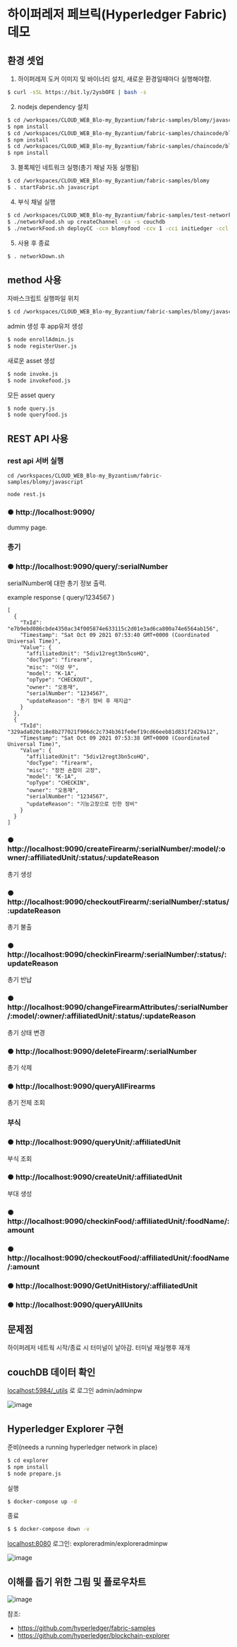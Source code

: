 
# 하이퍼레저 페브릭(Hyperledger Fabric) 데모
## 환경 셋업
1. 하이퍼레져 도커 이미지 및 바이너리 설치, 새로운 환경일때마다 실행해야함.
```bash
$ curl -sSL https://bit.ly/2ysbOFE | bash -s
```
2. nodejs dependency 설치
```bash
$ cd /workspaces/CLOUD_WEB_Blo-my_Byzantium/fabric-samples/blomy/javascript
$ npm install
$ cd /workspaces/CLOUD_WEB_Blo-my_Byzantium/fabric-samples/chaincode/blomy/javascript
$ npm install
$ cd /workspaces/CLOUD_WEB_Blo-my_Byzantium/fabric-samples/chaincode/blomyfood/javascript
$ npm install
```
3. 블록체인 네트워크 실행(총기 채널 자동 실행됨)
```bash
$ cd /workspaces/CLOUD_WEB_Blo-my_Byzantium/fabric-samples/blomy
$ . startFabric.sh javascript
```
4. 부식 채널 실행
```bash
$ cd /workspaces/CLOUD_WEB_Blo-my_Byzantium/fabric-samples/test-network
$ ./networkFood.sh up createChannel -ca -s couchdb
$ ./networkFood.sh deployCC -ccn blomyfood -ccv 1 -cci initLedger -ccl javascript -ccp ../chaincode/blomyfood/javascript
```
5. 사용 후 종료
```bash
$ . networkDown.sh
```
## method 사용
자바스크립트 실행파일 위치
```bash
$ cd /workspaces/CLOUD_WEB_Blo-my_Byzantium/fabric-samples/blomy/javascript
```
admin 생성 후 app유저 생성
```bash
$ node enrollAdmin.js
$ node registerUser.js
```
새로운 asset 생성
```bash
$ node invoke.js
$ node invokefood.js
```
모든 asset query
```bash
$ node query.js 
$ node queryfood.js
```
## REST API 사용
### rest api 서버 실행
```
cd /workspaces/CLOUD_WEB_Blo-my_Byzantium/fabric-samples/blomy/javascript
```
```
node rest.js
```
### ● http://localhost:9090/
dummy page.

### 총기

### ● http://localhost:9090/query/:serialNumber
serialNumber에 대한 총기 정보 출력.

example response ( query/1234567 )
```
[
  {
    "TxId": "e7b9ebd086cbde4350ac34f005874e633115c2d01e3ad6ca800a74e6564ab156",
    "Timestamp": "Sat Oct 09 2021 07:53:40 GMT+0000 (Coordinated Universal Time)",
    "Value": {
      "affiliatedUnit": "5div12regt3bn5coHQ",
      "docType": "firearm",
      "misc": "이상 무",
      "model": "K-1A",
      "opType": "CHECKOUT",
      "owner": "오동재",
      "serialNumber": "1234567",
      "updateReason": "총기 정비 후 재지급"
    }
  },
  {
    "TxId": "329ada020c18e8b277021f906dc2c734b361fe0ef19cd66eeb81d831f2d29a12",
    "Timestamp": "Sat Oct 09 2021 07:53:38 GMT+0000 (Coordinated Universal Time)",
    "Value": {
      "affiliatedUnit": "5div12regt3bn5coHQ",
      "docType": "firearm",
      "misc": "장전 손잡이 고장",
      "model": "K-1A",
      "opType": "CHECKIN",
      "owner": "오동재",
      "serialNumber": "1234567",
      "updateReason": "기능고장으로 인한 정비"
    }
  }
]
```
### ● http://localhost:9090/createFirearm/:serialNumber/:model/:owner/:affiliatedUnit/:status/:updateReason

총기 생성

### ● http://localhost:9090/checkoutFirearm/:serialNumber/:status/:updateReason

총기 불출

### ● http://localhost:9090/checkinFirearm/:serialNumber/:status/:updateReason

총기 반납

### ● http://localhost:9090/changeFirearmAttributes/:serialNumber/:model/:owner/:affiliatedUnit/:status/:updateReason

총기 상태 변경

### ● http://localhost:9090/deleteFirearm/:serialNumber

총기 삭제

### ● http://localhost:9090/queryAllFirearms

총기 전체 조회

### 부식 

### ● http://localhost:9090/queryUnit/:affiliatedUnit

부식 조회

### ● http://localhost:9090/createUnit/:affiliatedUnit

부대 생성

### ● http://localhost:9090/checkinFood/:affiliatedUnit/:foodName/:amount

### ● http://localhost:9090/checkoutFood/:affiliatedUnit/:foodName/:amount

### ● http://localhost:9090/GetUnitHistory/:affiliatedUnit

### ● http://localhost:9090/queryAllUnits



## 문제점
하이퍼레저 네트웍 시작/종료 시 터미널이 날아감. 터미널 재실행후 재개

## couchDB 데이터 확인
[localhost:5984/_utils](localhost:5984/_utils) 로 로그인
admin/adminpw

![image](https://user-images.githubusercontent.com/10104871/135261417-f0914f35-0268-4165-8795-d988ae163089.png)

## Hyperledger Explorer 구현
준비(needs a running hyperledger network in place)
```bash
$ cd explorer
$ npm install
$ node prepare.js
```
실행
```bash
$ docker-compose up -d
```
종료
```bash
$ $ docker-compose down -v
```
[localhost:8080](localhost:8080)
로그인: exploreradmin/exploreradminpw

![image](https://user-images.githubusercontent.com/10104871/135264221-378468ac-e59f-470e-9751-16d6251f3711.png)

## 이해를 돕기 위한 그림 및 플로우차트

![image](https://user-images.githubusercontent.com/10104871/135603887-16943a4e-eff4-4667-b6f1-14a7b6ae1be2.png)

참조:
- https://github.com/hyperledger/fabric-samples
- https://github.com/hyperledger/blockchain-explorer
